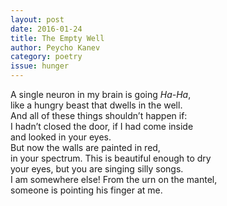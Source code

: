 ```yaml
---
layout: post 
date: 2016-01-24
title: The Empty Well
author: Peycho Kanev
category: poetry
issue: hunger
---
```

A single neuron in my brain is going _Ha-Ha_,  
like a hungry beast that dwells in the well.  
And all of these things shouldn’t happen if:  
I hadn’t closed the door, if I had come inside  
and looked in your eyes.  
But now the walls are painted in red,  
in your spectrum. This is beautiful enough to dry  
your eyes, but you are singing silly songs.  
I am somewhere else! From the urn on the mantel,  
someone is pointing his finger at me.